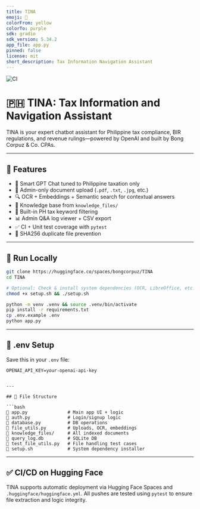 ```yaml
---
title: TINA
emoji: 📄
colorFrom: yellow
colorTo: purple
sdk: gradio
sdk_version: 5.34.2
app_file: app.py
pinned: false
license: mit
short_description: Tax Information Navigation Assistant
---
```


![CI](https://huggingface.co/spaces/bongcorpuz/TINA/badge.svg)

# 🇵🇭 TINA: Tax Information and Navigation Assistant

TINA is your expert chatbot assistant for Philippine tax compliance, BIR regulations, and revenue rulings—powered by OpenAI and built by Bong Corpuz & Co. CPAs.

---

## 🚀 Features

- 🤖 Smart GPT Chat tuned to Philippine taxation only
- 📂 Admin-only document upload (`.pdf`, `.txt`, `.jpg`, etc.)
- 🔍 OCR + Embeddings + Semantic search for contextual answers
- 🧠 Knowledge base from `knowledge_files/`
- 📜 Built-in PH tax keyword filtering
- 📊 Admin Q&A log viewer + CSV export
- ✅ CI + Unit test coverage with `pytest`
- 🔢 SHA256 duplicate file prevention

---

## 🤪 Run Locally

```bash
git clone https://huggingface.co/spaces/bongcorpuz/TINA
cd TINA

# Optional: Check & install system dependencies (OCR, LibreOffice, etc.)
chmod +x setup.sh && ./setup.sh

python -m venv .venv && source .venv/bin/activate
pip install -r requirements.txt
cp .env.example .env
python app.py
```

---

## 🔐 .env Setup

Save this in your `.env` file:

```env
OPENAI_API_KEY=your-openai-api-key


---

## 📁 File Structure

```bash
🔺 app.py               # Main app UI + logic
🔺 auth.py              # Login/signup logic
🔺 database.py          # DB operations
🔺 file_utils.py        # Uploads, OCR, embeddings
🔺 knowledge_files/     # All indexed documents
🔺 query_log.db         # SQLite DB
🔺 test_file_utils.py   # File handling test cases
🔺 setup.sh             # System dependency installer
```

---

## ✅ CI/CD on Hugging Face

TINA supports automatic deployment via Hugging Face Spaces and `.huggingface/huggingface.yml`. All pushes are tested using `pytest` to ensure file extraction and logic integrity.